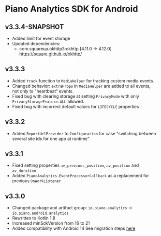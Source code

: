 # Piano Analytics SDK for Android

## v3.3.4-SNAPSHOT
* Added limit for event storage
* Updated dependencies:
    - com.squareup.okhttp3:okhttp [4.11.0 -> 4.12.0]
      https://square.github.io/okhttp/

## v3.3.3
* Added `track` function to `MediaHelper` for tracking custom media events.
* Changed behavior: `extraProps` in `MediaHelper` are added to all events, not only to "heartbeat" events.
* Fixed bug with clearing storage at setting `PrivacyMode` with only `PrivacyStorageFeature.ALL` allowed.
* Fixed bug with incorrect default values for `LIFECYCLE` properties

## v3.3.2
* Added `ReportUrlProvider` to `Configuration` for case "switching between several site ids for one app at runtime"

## v3.3.1
* Fixed setting properties `av_previous_position`, `av_position` and `av_duration`
* Added `PianoAnalytics.EventProcessorCallback` as a replacement for previous `OnWorkListener`

## v3.3.0
* Changed package and artifact group: `io.piano.analytics` -> `io.piano.android.analytics`
* Rewritten to Kotlin 1.8
* Increased minSdkVersion from 16 to 21
* Added compatibility with Android 14
See migration steps [here](https://github.com/at-internet/piano-analytics-android/tree/main#migration-from-320-and-older-to-330)
